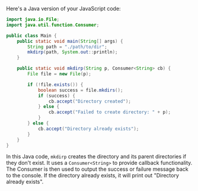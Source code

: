 Here's a Java version of your JavaScript code:

```java
import java.io.File;
import java.util.function.Consumer;

public class Main {
    public static void main(String[] args) {
        String path = "./path/to/dir";
        mkdirp(path, System.out::println);
    }

    public static void mkdirp(String p, Consumer<String> cb) {
        File file = new File(p);

        if (!file.exists()) {
            boolean success = file.mkdirs();
            if (success) {
                cb.accept("Directory created");
            } else {
                cb.accept("Failed to create directory: " + p);
            }
        } else {
            cb.accept("Directory already exists");
        }
    }
}
```

In this Java code, `mkdirp` creates the directory and its parent directories if they don't exist. It uses a `Consumer<String>` to provide callback functionality. The Consumer is then used to output the success or failure message back to the console. If the directory already exists, it will print out "Directory already exists".
